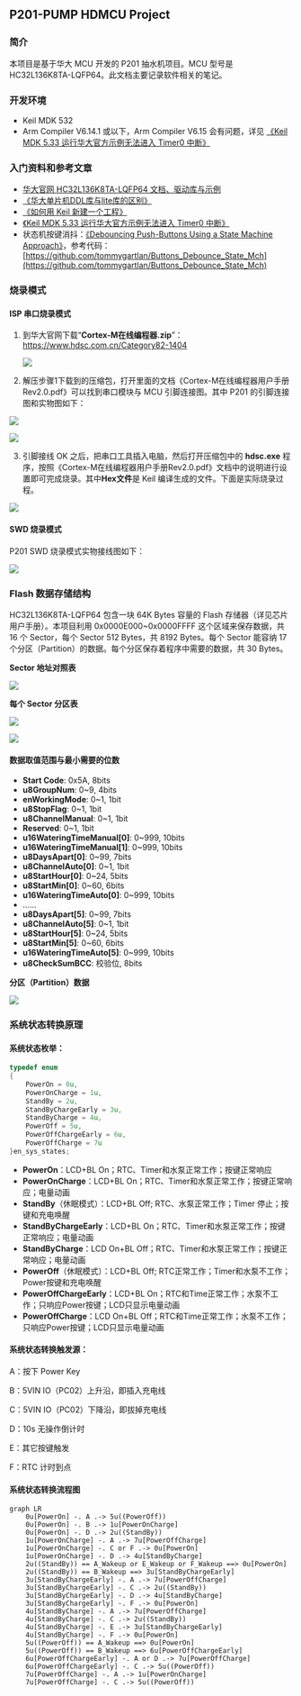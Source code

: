 ## P201-PUMP HDMCU Project

### 简介

本项目是基于华大 MCU 开发的 P201 抽水机项目。MCU 型号是 HC32L136K8TA-LQFP64。此文档主要记录软件相关的笔记。

### 开发环境

* Keil MDK 532
* Arm Compiler V6.14.1 或以下，Arm Compiler V6.15 会有问题，详见 [《Keil MDK 5.33 运行华大官方示例无法进入 Timer0 中断》](https://blog.csdn.net/heray1990/article/details/113838794)

### 入门资料和参考文章

* [华大官网 HC32L136K8TA-LQFP64 文档、驱动库与示例](https://www.hdsc.com.cn/Category82-1404)
* [《华大单片机DDL库与lite库的区别》](https://blog.csdn.net/willOkay/article/details/106535809)
* [《如何用 Keil 新建一个工程》](https://blog.csdn.net/willOkay/article/details/106533167)
* [《Keil MDK 5.33 运行华大官方示例无法进入 Timer0 中断》](https://blog.csdn.net/heray1990/article/details/113838794)
* 状态机按键消抖：[《Debouncing Push-Buttons Using a State Machine Approach》](https://www.eeweb.com/debouncing-push-buttons-using-a-state-machine-approach/)，参考代码：[https://github.com/tommygartlan/Buttons_Debounce_State_Mch](https://github.com/tommygartlan/Buttons_Debounce_State_Mch)

### 烧录模式

#### ISP 串口烧录模式

1. 到华大官网下载“**Cortex-M在线编程器.zip**”：https://www.hdsc.com.cn/Category82-1404

   ![](./华大官网编程器下载界面.png)

2. 解压步骤1下载到的压缩包，打开里面的文档《Cortex-M在线编程器用户手册Rev2.0.pdf》可以找到串口模块与 MCU 引脚连接图。其中 P201 的引脚连接图和实物图如下：

![](./串口模块与MCU引脚接线图.png)

![](./ISP串口烧录模式接线实物图.jpg)

3. 引脚接线 OK 之后，把串口工具插入电脑，然后打开压缩包中的 **hdsc.exe** 程序，按照《Cortex-M在线编程器用户手册Rev2.0.pdf》文档中的说明进行设置即可完成烧录。其中**Hex文件**是 Keil 编译生成的文件。下面是实际烧录过程。

![](./P201_MCU_ISP_PROGRAM.gif)

#### SWD 烧录模式

P201 SWD 烧录模式实物接线图如下：

![](./SWD烧录模式接线实物图.jpg)

### Flash 数据存储结构

HC32L136K8TA-LQFP64 包含一块 64K Bytes 容量的 Flash 存储器（详见芯片用户手册）。本项目利用 0x0000E000~0x0000FFFF 这个区域来保存数据，共 16 个 Sector，每个 Sector 512 Bytes，共 8192 Bytes。每个 Sector 能容纳 17 个分区（Partition）的数据。每个分区保存着程序中需要的数据，共 30 Bytes。

**Sector 地址对照表**

![](./Sectors_Addresses.PNG)

**每个 Sector 分区表**

![](./Data_in_one_Sector_01.PNG)

![](./Data_in_one_Sector_02.PNG)

#### 数据取值范围与最小需要的位数

* **Start Code**: 0x5A, 8bits
* **u8GroupNum**: 0~9, 4bits
* **enWorkingMode**: 0~1, 1bit
* **u8StopFlag**: 0~1, 1bit
* **u8ChannelManual**: 0~1, 1bit
* **Reserved**: 0~1, 1bit
* **u16WateringTimeManual[0]**: 0~999, 10bits
* **u16WateringTimeManual[1]**: 0~999, 10bits
* **u8DaysApart[0]**: 0~99, 7bits
* **u8ChannelAuto[0]**: 0~1, 1bit
* **u8StartHour[0]**: 0~24, 5bits
* **u8StartMin[0]**: 0~60, 6bits
* **u16WateringTimeAuto[0]**: 0~999, 10bits
* ......
* **u8DaysApart[5]**: 0~99, 7bits
* **u8ChannelAuto[5]**: 0~1, 1bit
* **u8StartHour[5]**: 0~24, 5bits
* **u8StartMin[5]**: 0~60, 6bits
* **u16WateringTimeAuto[5]**: 0~999, 10bits
* **u8CheckSumBCC**: 校验位, 8bits

**分区（Partition）数据**

![](./Data_in_one_Partition.PNG)

### 系统状态转换原理

#### 系统状态枚举：

```C
typedef enum
{
    PowerOn = 0u,
    PowerOnCharge = 1u,
    StandBy = 2u,
    StandByChargeEarly = 3u,
    StandByCharge = 4u,
    PowerOff = 5u,
    PowerOffChargeEarly = 6u,
    PowerOffCharge = 7u
}en_sys_states;
```

* **PowerOn**：LCD+BL On；RTC、Timer和水泵正常工作；按键正常响应
* **PowerOnCharge**：LCD+BL On；RTC、Timer和水泵正常工作；按键正常响应；电量动画
* **StandBy**（休眠模式）：LCD+BL Off; RTC、水泵正常工作；Timer 停止；按键和充电唤醒
* **StandByChargeEarly**：LCD+BL On；RTC、Timer和水泵正常工作；按键正常响应；电量动画
* **StandByCharge**：LCD On+BL Off；RTC、Timer和水泵正常工作；按键正常响应；电量动画
* **PowerOff**（休眠模式）：LCD+BL Off; RTC正常工作；Timer和水泵不工作；Power按键和充电唤醒
* **PowerOffChargeEarly**：LCD+BL On；RTC和Time正常工作；水泵不工作；只响应Power按键；LCD只显示电量动画
* **PowerOffCharge**：LCD On+BL Off；RTC和Time正常工作；水泵不工作；只响应Power按键；LCD只显示电量动画

#### 系统状态转换触发源：

A：按下 Power Key

B：5VIN IO（PC02）上升沿，即插入充电线

C：5VIN IO（PC02）下降沿，即拔掉充电线

D：10s 无操作倒计时

E：其它按键触发

F：RTC 计时到点

#### 系统状态转换流程图

```mermaid
graph LR
	0u[PowerOn] -. A .-> 5u((PowerOff))
	0u[PowerOn] -. B .-> 1u[PowerOnCharge]
	0u[PowerOn] -. D .-> 2u((StandBy))
	1u[PowerOnCharge] -. A .-> 7u[PowerOffCharge]
	1u[PowerOnCharge] -. C or F .-> 0u[PowerOn]
	1u[PowerOnCharge] -. D .-> 4u[StandByCharge]
	2u((StandBy)) == A_Wakeup or E_Wakeup or F_Wakeup ==> 0u[PowerOn]
	2u((StandBy)) == B_Wakeup ==> 3u[StandByChargeEarly]
	3u[StandByChargeEarly] -. A .-> 7u[PowerOffCharge]
	3u[StandByChargeEarly] -. C .-> 2u((StandBy))
	3u[StandByChargeEarly] -. D .-> 4u[StandByCharge]
	3u[StandByChargeEarly] -. F .-> 0u[PowerOn]
	4u[StandByCharge] -. A .-> 7u[PowerOffCharge]
	4u[StandByCharge] -. C .-> 2u((StandBy))
	4u[StandByCharge] -. E .-> 3u[StandByChargeEarly]
	4u[StandByCharge] -. F .-> 0u[PowerOn]
	5u((PowerOff)) == A_Wakeup ==> 0u[PowerOn]
	5u((PowerOff)) == B_Wakeup ==> 6u[PowerOffChargeEarly]
	6u[PowerOffChargeEarly] -. A or D .-> 7u[PowerOffCharge]
	6u[PowerOffChargeEarly] -. C .-> 5u((PowerOff))
	7u[PowerOffCharge] -. A .-> 1u[PowerOnCharge]
	7u[PowerOffCharge] -. C .-> 5u((PowerOff))
```

